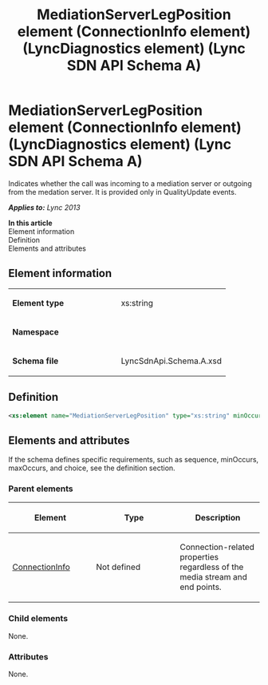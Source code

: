﻿---
title: MediationServerLegPosition element (ConnectionInfo element) (LyncDiagnostics element) (Lync SDN API Schema A)
TOCTitle: MediationServerLegPosition element
ms:assetid: 1551fe15-1bfe-bf2f-25eb-4f5820f02479
ms:mtpsurl: https://msdn.microsoft.com/en-us/library/Dn775127(v=office.15)
ms:contentKeyID: 62626101
ms.date: 07/24/2014
mtps_version: v=office.15
dev_langs:
- xml
---

# MediationServerLegPosition element (ConnectionInfo element) (LyncDiagnostics element) (Lync SDN API Schema A)

Indicates whether the call was incoming to a mediation server or outgoing from the medation server. It is provided only in QualityUpdate events.


_**Applies to:** Lync 2013_

**In this article**  
Element information  
Definition  
Elements and attributes  

## Element information

<table>
<colgroup>
<col style="width: 50%" />
<col style="width: 50%" />
</colgroup>
<tbody>
<tr class="odd">
<td><p><strong>Element type</strong></p></td>
<td><p>xs:string</p></td>
</tr>
<tr class="even">
<td><p><strong>Namespace</strong></p></td>
<td><p></p></td>
</tr>
<tr class="odd">
<td><p><strong>Schema file</strong></p></td>
<td><p>LyncSdnApi.Schema.A.xsd</p></td>
</tr>
</tbody>
</table>


## Definition

``` xml
<xs:element name="MediationServerLegPosition" type="xs:string" minOccurs="0"></xs:element>
```

## Elements and attributes

If the schema defines specific requirements, such as sequence, minOccurs, maxOccurs, and choice, see the definition section.

### Parent elements

<table>
<colgroup>
<col style="width: 33%" />
<col style="width: 33%" />
<col style="width: 33%" />
</colgroup>
<thead>
<tr class="header">
<th><p>Element</p></th>
<th><p>Type</p></th>
<th><p>Description</p></th>
</tr>
</thead>
<tbody>
<tr class="odd">
<td><p><a href="connectioninfo-element-lyncdiagnostics-element-lync-sdn-api-schema-a.md">ConnectionInfo</a></p></td>
<td><p>Not defined</p></td>
<td><p>Connection-related properties regardless of the media stream and end points.</p></td>
</tr>
</tbody>
</table>


### Child elements

None.

### Attributes

None.

